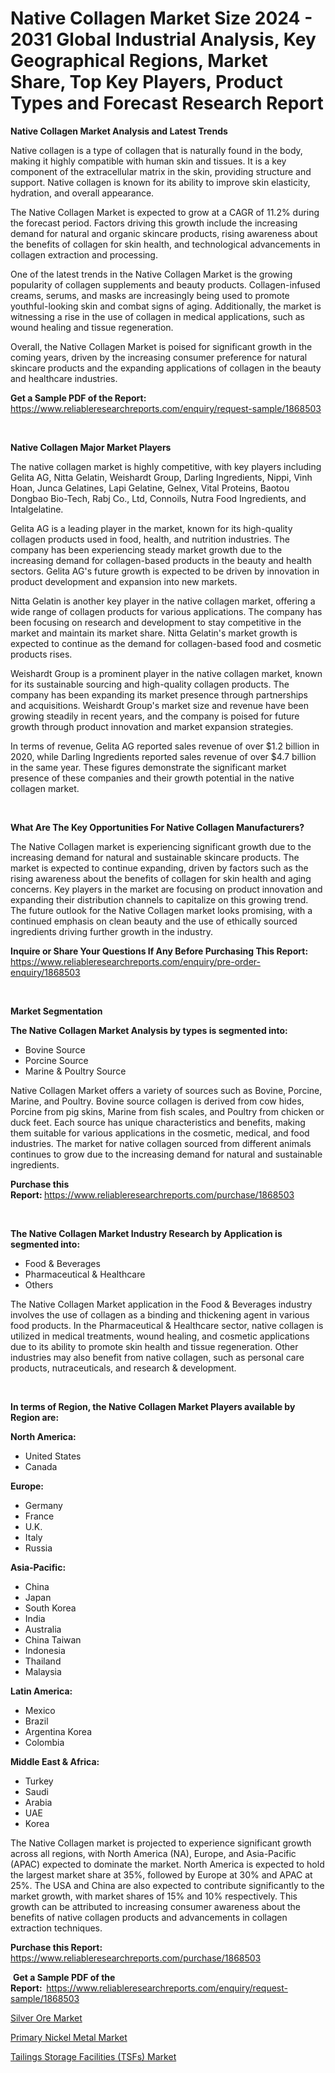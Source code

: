<p><h1>Native Collagen Market Size 2024 - 2031 Global Industrial Analysis, Key Geographical Regions, Market Share, Top Key Players, Product Types and Forecast Research Report</h1></p><p><strong>Native Collagen Market Analysis and Latest Trends</strong></p>
<p><p>Native collagen is a type of collagen that is naturally found in the body, making it highly compatible with human skin and tissues. It is a key component of the extracellular matrix in the skin, providing structure and support. Native collagen is known for its ability to improve skin elasticity, hydration, and overall appearance.</p><p>The Native Collagen Market is expected to grow at a CAGR of 11.2% during the forecast period. Factors driving this growth include the increasing demand for natural and organic skincare products, rising awareness about the benefits of collagen for skin health, and technological advancements in collagen extraction and processing.</p><p>One of the latest trends in the Native Collagen Market is the growing popularity of collagen supplements and beauty products. Collagen-infused creams, serums, and masks are increasingly being used to promote youthful-looking skin and combat signs of aging. Additionally, the market is witnessing a rise in the use of collagen in medical applications, such as wound healing and tissue regeneration.</p><p>Overall, the Native Collagen Market is poised for significant growth in the coming years, driven by the increasing consumer preference for natural skincare products and the expanding applications of collagen in the beauty and healthcare industries.</p></p>
<p><strong>Get a Sample PDF of the Report:&nbsp;</strong> <a href="https://www.reliableresearchreports.com/enquiry/request-sample/1868503">https://www.reliableresearchreports.com/enquiry/request-sample/1868503</a></p>
<p>&nbsp;</p>
<p><strong>Native Collagen Major Market Players</strong></p>
<p><p>The native collagen market is highly competitive, with key players including Gelita AG, Nitta Gelatin, Weishardt Group, Darling Ingredients, Nippi, Vinh Hoan, Junca Gelatines, Lapi Gelatine, Gelnex, Vital Proteins, Baotou Dongbao Bio-Tech, Rabj Co., Ltd, Connoils, Nutra Food Ingredients, and Intalgelatine.</p><p>Gelita AG is a leading player in the market, known for its high-quality collagen products used in food, health, and nutrition industries. The company has been experiencing steady market growth due to the increasing demand for collagen-based products in the beauty and health sectors. Gelita AG's future growth is expected to be driven by innovation in product development and expansion into new markets.</p><p>Nitta Gelatin is another key player in the native collagen market, offering a wide range of collagen products for various applications. The company has been focusing on research and development to stay competitive in the market and maintain its market share. Nitta Gelatin's market growth is expected to continue as the demand for collagen-based food and cosmetic products rises.</p><p>Weishardt Group is a prominent player in the native collagen market, known for its sustainable sourcing and high-quality collagen products. The company has been expanding its market presence through partnerships and acquisitions. Weishardt Group's market size and revenue have been growing steadily in recent years, and the company is poised for future growth through product innovation and market expansion strategies.</p><p>In terms of revenue, Gelita AG reported sales revenue of over $1.2 billion in 2020, while Darling Ingredients reported sales revenue of over $4.7 billion in the same year. These figures demonstrate the significant market presence of these companies and their growth potential in the native collagen market.</p></p>
<p>&nbsp;</p>
<p><strong>What Are The Key Opportunities For Native Collagen Manufacturers?</strong></p>
<p><p>The Native Collagen market is experiencing significant growth due to the increasing demand for natural and sustainable skincare products. The market is expected to continue expanding, driven by factors such as the rising awareness about the benefits of collagen for skin health and aging concerns. Key players in the market are focusing on product innovation and expanding their distribution channels to capitalize on this growing trend. The future outlook for the Native Collagen market looks promising, with a continued emphasis on clean beauty and the use of ethically sourced ingredients driving further growth in the industry.</p></p>
<p><strong>Inquire or Share Your Questions If Any Before Purchasing This Report:</strong> <a href="https://www.reliableresearchreports.com/enquiry/pre-order-enquiry/1868503">https://www.reliableresearchreports.com/enquiry/pre-order-enquiry/1868503</a></p>
<p>&nbsp;</p>
<p><strong>Market Segmentation</strong></p>
<p><strong>The Native Collagen Market Analysis by types is segmented into:</strong></p>
<p><ul><li>Bovine Source</li><li>Porcine Source</li><li>Marine & Poultry Source</li></ul></p>
<p><p>Native Collagen Market offers a variety of sources such as Bovine, Porcine, Marine, and Poultry. Bovine source collagen is derived from cow hides, Porcine from pig skins, Marine from fish scales, and Poultry from chicken or duck feet. Each source has unique characteristics and benefits, making them suitable for various applications in the cosmetic, medical, and food industries. The market for native collagen sourced from different animals continues to grow due to the increasing demand for natural and sustainable ingredients.</p></p>
<p><strong>Purchase this Report:&nbsp;</strong><a href="https://www.reliableresearchreports.com/purchase/1868503">https://www.reliableresearchreports.com/purchase/1868503</a></p>
<p>&nbsp;</p>
<p><strong>The Native Collagen Market Industry Research by Application is segmented into:</strong></p>
<p><ul><li>Food & Beverages</li><li>Pharmaceutical & Healthcare</li><li>Others</li></ul></p>
<p><p>The Native Collagen Market application in the Food & Beverages industry involves the use of collagen as a binding and thickening agent in various food products. In the Pharmaceutical & Healthcare sector, native collagen is utilized in medical treatments, wound healing, and cosmetic applications due to its ability to promote skin health and tissue regeneration. Other industries may also benefit from native collagen, such as personal care products, nutraceuticals, and research & development.</p></p>
<p>&nbsp;</p>
<p><strong>In terms of Region, the Native Collagen Market Players available by Region are:</strong></p>
<p>
    <p> <strong> North America: </strong>
        <ul>
            <li>United States</li>
            <li>Canada</li>
        </ul>
        </p> 
    <p> <strong> Europe: </strong>
        <ul>
            <li>Germany</li>
            <li>France</li>
            <li>U.K.</li>
            <li>Italy</li>
            <li>Russia</li>
        </ul>
        </p> 
    <p> <strong> Asia-Pacific: </strong>
        <ul>
            <li>China</li>
            <li>Japan</li>
            <li>South Korea</li>
            <li>India</li>
            <li>Australia</li>
            <li>China Taiwan</li>
            <li>Indonesia</li>
            <li>Thailand</li>
            <li>Malaysia</li>
        </ul>
        </p> 
    <p> <strong> Latin America: </strong>
        <ul>
            <li>Mexico</li>
            <li>Brazil</li>
            <li>Argentina Korea</li>
            <li>Colombia</li>
        </ul>
        </p> 
    <p> <strong> Middle East & Africa: </strong>
        <ul>
            <li>Turkey</li>
            <li>Saudi</li>
            <li>Arabia</li>
            <li>UAE</li>
            <li>Korea</li>
        </ul>
    </p>
    </p>
<p><p>The Native Collagen market is projected to experience significant growth across all regions, with North America (NA), Europe, and Asia-Pacific (APAC) expected to dominate the market. North America is expected to hold the largest market share at 35%, followed by Europe at 30% and APAC at 25%. The USA and China are also expected to contribute significantly to the market growth, with market shares of 15% and 10% respectively. This growth can be attributed to increasing consumer awareness about the benefits of native collagen products and advancements in collagen extraction techniques.</p></p>
<p><strong>Purchase this Report: </strong><a href="https://www.reliableresearchreports.com/purchase/1868503">https://www.reliableresearchreports.com/purchase/1868503</a></p>
<p>&nbsp;<strong>Get a Sample PDF of the Report:&nbsp;&nbsp;</strong><a href="https://www.reliableresearchreports.com/enquiry/request-sample/1868503">https://www.reliableresearchreports.com/enquiry/request-sample/1868503</a></p>
<p><strong></strong></p>
<p><p><a href="https://view.publitas.com/reportprime-1/silver-ore-market-size-reflecting-a-forecast-till-2030-market-by-type-by-application-and-by-geography/">Silver Ore Market</a></p><p><a href="https://view.publitas.com/reportprime-1/primary-nickel-metal-market-size-growth-and-forecast-from-2023-2030/">Primary Nickel Metal Market</a></p><p><a href="https://view.publitas.com/reportprime-1/tailings-storage-facilities-tsfs-market-centers-on-aspects-such-as-market-growth-market-share-market-opportunity-and-projected-forecasts-spanning-from-2023-to-2030/">Tailings Storage Facilities (TSFs) Market</a></p></p>